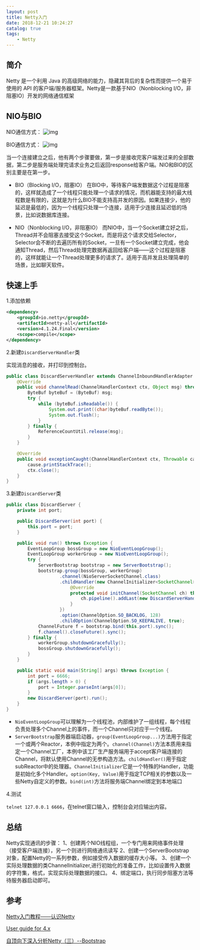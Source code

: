 ```yaml
---
layout: post
title: Netty入门
date: 2018-12-21 10:24:27
catalog: true
tags:
    - Netty
---
```


## 简介

Netty 是一个利用 Java 的高级网络的能力，隐藏其背后的复杂性而提供一个易于使用的 API 的客户端/服务器框架。Netty是一款基于NIO（Nonblocking I/O，非阻塞IO）开发的网络通信框架

## NIO与BIO

NIO通信方式：
![img](../../../../img/in-post/post-java/nio.png)

BIO通信方式：
![img](../../../../img/in-post/post-java/bio.png)

当一个连接建立之后，他有两个步骤要做，第一步是接收完客户端发过来的全部数据，第二步是服务端处理完请求业务之后返回response给客户端。NIO和BIO的区别主要是在第一步。

- BIO（Blocking I/O，阻塞IO）
在BIO中，等待客户端发数据这个过程是阻塞的，这样就造成了一个线程只能处理一个请求的情况，而机器能支持的最大线程数是有限的，这就是为什么BIO不能支持高并发的原因。如果连接少，他的延迟是最低的，因为一个线程只处理一个连接，适用于少连接且延迟低的场景，比如说数据库连接。

- NIO（Nonblocking I/O，非阻塞IO）
而NIO中，当一个Socket建立好之后，Thread并不会阻塞去接受这个Socket，而是将这个请求交给Selector，Selector会不断的去遍历所有的Socket，一旦有一个Socket建立完成，他会通知Thread，然后Thread处理完数据再返回给客户端——这个过程是阻塞的，这样就能让一个Thread处理更多的请求了。适用于高并发且处理简单的场景，比如聊天软件。

## 快速上手

1.添加依赖

```xml
<dependency>
    <groupId>io.netty</groupId>
    <artifactId>netty-all</artifactId>
    <version>4.1.24.Final</version>
    <scope>compile</scope>
</dependency>
```

2.新建`DiscardServerHandler`类

实现消息的接收，并打印到控制台。

```java
public class DiscardServerHandler extends ChannelInboundHandlerAdapter {
    @Override
    public void channelRead(ChannelHandlerContext ctx, Object msg) throws Exception {
        ByteBuf byteBuf = (ByteBuf) msg;
        try {
            while (byteBuf.isReadable()) {
                System.out.print((char)byteBuf.readByte());
                System.out.flush();
            }
        } finally {
            ReferenceCountUtil.release(msg);
        }
    }

    @Override
    public void exceptionCaught(ChannelHandlerContext ctx, Throwable cause) throws Exception {
        cause.printStackTrace();
        ctx.close();
    }
}
```

3.新建`DiscardServer`类

```java
public class DiscardServer {
    private int port;

    public DiscardServer(int port) {
        this.port = port;
    }

    public void run() throws Exception {
        EventLoopGroup bossGroup = new NioEventLoopGroup();
        EventLoopGroup workerGroup = new NioEventLoopGroup();
        try {
            ServerBootstrap bootstrap = new ServerBootstrap();
            bootstrap.group(bossGroup, workerGroup)
                    .channel(NioServerSocketChannel.class)
                    .childHandler(new ChannelInitializer<SocketChannel>() {
                        @Override
                        protected void initChannel(SocketChannel ch) throws Exception {
                            ch.pipeline().addLast(new DiscardServerHandler());
                        }
                    })
                    .option(ChannelOption.SO_BACKLOG, 128)
                    .childOption(ChannelOption.SO_KEEPALIVE, true);
            ChannelFuture f = bootstrap.bind(this.port).sync();
            f.channel().closeFuture().sync();
        } finally {
            workerGroup.shutdownGracefully();
            bossGroup.shutdownGracefully();
        }
    }

    public static void main(String[] args) throws Exception {
        int port = 6666;
        if (args.length > 0) {
            port = Integer.parseInt(args[0]);
        }
        new DiscardServer(port).run();
    }
}
```

- `NioEventLoopGroup`可以理解为一个线程池，内部维护了一组线程，每个线程负责处理多个Channel上的事件，而一个Channel只对应于一个线程。
- `ServerBootstrap`服务器端启动器，`group(EventLoopGroup...)`方法用于指定一个或两个Reactor，本例中指定为两个。`channel(Channel)`方法本质用来指定一个Channel工厂，本例中该工厂生产服务端用于accept客户端连接的Channel，将默认使用Channel的无参构造方法。`childHandler()`用于指定subReactor中的处理器。`ChannelInitializer`它是一个特殊的Handler，功能是初始化多个Handler。`option(Key, Value)`用于指定TCP相关的参数以及一些Netty自定义的参数。`bind(int)`方法将服务端Channel绑定到本地端口

4.测试

`telnet 127.0.0.1 6666`，在telnet窗口输入，控制台会对应输出内容。

## 总结

Netty实现通讯的步骤：
1、创建两个NIO线程组，一个专门用来网络事件处理（接受客户端连接），另一个则进行网络通讯读写
2、创建一个ServerBootstrap对象，配置Netty的一系列参数，例如接受传入数据的缓存大小等。
3、创建一个实际处理数据的类ChannelInitializer,进行初始化的准备工作，比如设置传入数据的字符集，格式，实现实际处理数据的接口。
4、绑定端口，执行同步阻塞方法等待服务器启动即可。


## 参考

[Netty入门教程——认识Netty](https://www.jianshu.com/p/b9f3f6a16911)

[User guide for 4.x](https://netty.io/wiki/user-guide-for-4.x.html)

[自顶向下深入分析Netty（三）--Bootstrap](https://www.jianshu.com/p/e896c7f461b1)